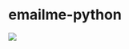 # emailme-python
[<img src="https://img.shields.io/badge/Quick-Install-brightgreen.svg">](https://dev.try.direct/server/user/deploy/ImZsYXNrLWZvcm11bGF8NXwxIg.D9EX1g.6jo9au8-bMzGgQyaEJzo6Em5zOk)


